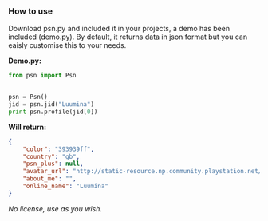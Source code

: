 ### How to use

Download psn.py and included it in your projects, a demo has been included (demo.py). By default, it returns data in json format but you can eaisly customise this to your needs.

**Demo.py:**

```python
from psn import Psn


psn = Psn()
jid = psn.jid("Luumina")
print psn.profile(jid[0])
```

**Will return:**

```json
{
    "color": "393939ff",
    "country": "gb",
    "psn_plus": null,
    "avatar_url": "http://static-resource.np.community.playstation.net/avatar/3RD/UP43611208W01_5E8AE3139D24EE68D8A0_L.png",
    "about_me": "",
    "online_name": "Luumina"
}
```

*No license, use as you wish.*